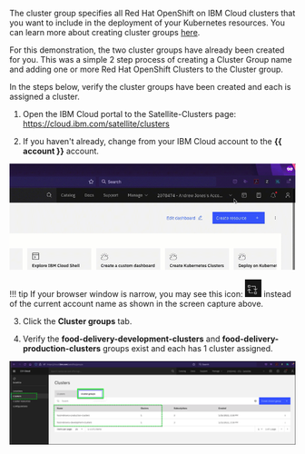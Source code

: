 The cluster group specifies all Red Hat OpenShift on IBM Cloud clusters that you want to include in the deployment of your Kubernetes resources. You can learn more about creating cluster groups <a href="https://cloud.ibm.com/docs/satellite?topic=satellite-setup-clusters-satconfig#setup-clusters-satconfig-groups" target="_blank">here</a>.

For this demonstration, the two cluster groups have already been created for you. This was a simple 2 step process of creating a Cluster Group name and adding one or more Red Hat OpenShift Clusters to the Cluster group.

In the steps below, verify the cluster groups have been created and each is assigned a cluster.

1. Open the IBM Cloud portal to the Satellite-Clusters page:
  <a href="https://cloud.ibm.com/satellite/clusters" target="_blank">https://cloud.ibm.com/satellite/clusters</a>

2. If you haven't already, change from your IBM Cloud account to the **{{ account }}** account.

![](_attachments/ChangeAccounts-2-a-gif.gif)

!!! tip
    If your browser window is narrow, you may see this icon: ![](_attachments/SwitchAccountsIcon.png) instead of the current account name as shown in the screen capture above.

3. Click the **Cluster groups** tab.

4. Verify the **food-delivery-development-clusters** and **food-delivery-production-clusters** groups exist and each has 1 cluster assigned.

![](_attachments/0122-ClusterGroupsCreated.png)
